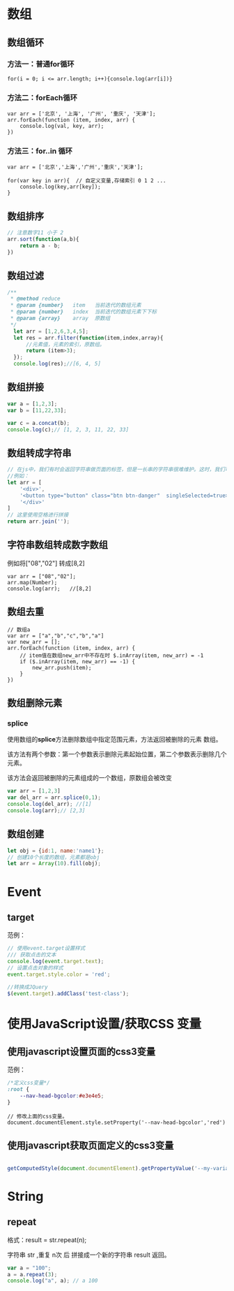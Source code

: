 # 数组

## 数组循环

### 方法一：普通for循环

```javasc
for(i = 0; i <= arr.length; i++){console.log(arr[i])}
```

### 方法二：forEach循环

```javasc
var arr = ['北京', '上海', '广州', '重庆', '天津'];
arr.forEach(function (item, index, arr) {
    console.log(val, key, arr);
})
```

### 方法三：for..in 循环

```javasc
var arr = ['北京','上海','广州','重庆','天津'];

for(var key in arr){  // 自定义变量,存储索引 0 1 2 ...
	console.log(key,arr[key]); 
}
```



## 数组排序

```javascript
// 注意数字11 小于 2
arr.sort(function(a,b){
	return a - b;
})
```





## 数组过滤

```javascript
/**
 * @method reduce
 * @param {number}   item   当前迭代的数组元素
 * @param {number}   index  当前迭代的数组元素下下标
 * @param {array}    array  原数组
 */
  let arr = [1,2,6,3,4,5];
  let res = arr.filter(function(item,index,array){
      //元素值，元素的索引，原数组。
      return (item>3);
  });
  console.log(res);//[6, 4, 5]
```



## 数组拼接

```javascript
var a = [1,2,3];
var b = [11,22,33];

var c = a.concat(b);
console.log(c);// [1, 2, 3, 11, 22, 33]
```



## 数组转成字符串

```javascript
// 在js中，我们有时会返回字符串做页面的标签，但是一长串的字符串很难维护。这时，我们可以将其拆分成几个字符串数组，然后进行join拼接返回。
//例如：
let arr = [
    '<div>',
    '<button type="button" class="btn btn-danger"  singleSelected=true>删 除</button>',
    '</div>'
]
// 这里使用空格进行拼接
return arr.join('');
```



## 字符串数组转成数字数组

例如将["08","02"] 转成[8,2]

```javasc
var arr = ["08","02"];
arr.map(Number);
console.log(arr);	//[8,2]
```

## 数组去重

```javasc
// 数组a
var arr = ["a","b","c","b","a"]
var new_arr = [];
arr.forEach(function (item, index, arr) {
	// item值在数组new_arr中不存在时 $.inArray(item, new_arr) = -1
    if ($.inArray(item, new_arr) == -1) {
    	new_arr.push(item);
    }
})
```





## 数组删除元素

### splice

使用数组的**splice**方法删除数组中指定范围元素，方法返回被删除的元素 数组。

该方法有两个参数：第一个参数表示删除元素起始位置，第二个参数表示删除几个元素。

该方法会返回被删除的元素组成的一个数组，原数组会被改变

```javascript
var arr = [1,2,3]
var del_arr = arr.splice(0,1);
console.log(del_arr); //[1]
console.log(arr);// [2,3]
```



## 数组创建

```javascript
let obj = {id:1, name:'name1'};
// 创建10个长度的数组，元素都是obj
let arr = Array(10).fill(obj);
```



# Event

## target

范例：

```javascript
// 使用event.target设置样式
/// 获取点击的文本
console.log(event.target.text);
// 设置点击对象的样式
event.target.style.color = 'red';

//转换成JQuery
$(event.target).addClass('test-class');
```



# 使用JavaScript设置/获取CSS 变量

## 使用javascript设置页面的css3变量

范例：

```css
/*定义css变量*/
:root {
    --nav-head-bgcolor:#e3e4e5;
}
```

```javasc
// 修改上面的css变量。
document.documentElement.style.setProperty('--nav-head-bgcolor','red')
```



## 使用javascript获取页面定义的css3变量

```javascript

getComputedStyle(document.documentElement).getPropertyValue('--my-variable-name');
```



# String

## repeat 

格式：result = str.repeat(n);

字符串 str ,重复 n次 后 拼接成一个新的字符串 result 返回。

```javascript
var a = "100";
a = a.repeat(3);
console.log("a", a); // a 100
```

